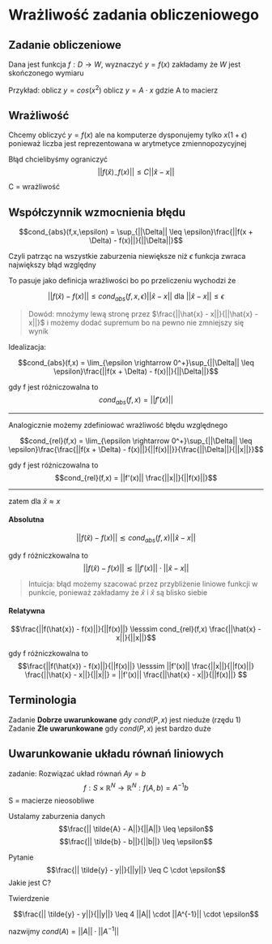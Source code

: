 # Wrażliwość zadania obliczeniowego

## Zadanie obliczeniowe
Dana jest funkcja $f: D \rightarrow W$, wyznaczyć $y = f(x)$
zakładamy że $W$ jest skończonego wymiaru

Przykład: 
oblicz $y = cos(x^2)$
oblicz $y = A\cdot x$ gdzie A to macierz

## Wrażliwość

Chcemy obliczyć $y = f(x)$ ale na komputerze dysponujemy tylko $x(1+\epsilon)$ ponieważ liczba jest reprezentowana w arytmetyce zmiennopozycyjnej

Błąd chcielibyśmy ograniczyć 
$$||f(\hat{x})_ - f(x)|| \leq C ||\hat{x} - x||$$
C = wrażliwość

## Współczynnik wzmocnienia błędu


$$cond_{abs}(f,x,\epsilon) = \sup_{||\Delta|| \leq \epsilon}\frac{||f(x + \Delta) - f(x)||}{||\Delta||}$$

Czyli patrząc na wszystkie zaburzenia niewiększe niż $\epsilon$  funkcja zwraca największy błąd względny

To pasuje jako definicja wrażliwości bo po przeliczeniu wychodzi że

$$||f(\hat{x}) - f(x)|| \leq cond_{abs}(f,x,\epsilon) ||\hat{x} - x|| \text{ dla } ||\hat{x} - x|| \leq \epsilon$$ 

>Dowód: mnożymy lewą stronę przez $\frac{||\hat{x} - x||}{||\hat{x} - x||}$ i możemy dodać supremum bo na pewno nie zmniejszy się wynik 

Idealizacja:

$$cond_{abs}(f,x) = \lim_{\epsilon \rightarrow 0^+}\sup_{||\Delta|| \leq \epsilon}\frac{||f(x + \Delta) - f(x)||}{||\Delta||}$$

gdy f jest różniczowalna to 
$$cond_{abs}(f,x) = ||f'(x)||$$

---
Analogicznie możemy zdefiniować wrażliwość błędu względnego

$$cond_{rel}(f,x) = \lim_{\epsilon \rightarrow 0^+}\sup_{||\Delta|| \leq \epsilon}\frac{\frac{||f(x + \Delta) - f(x)||}{||f(x)||}}{\frac{||\Delta||}{||x||}}$$


gdy f jest różniczowalna to 
$$cond_{rel}(f,x) = ||f'(x)|| \frac{||x||}{||f(x)||}$$

---

zatem dla $\hat{x} \approx x$
#### Absolutna
$$||f(\hat{x}) - f(x)|| \lesssim cond_{abs}(f,x) ||\hat{x} - x||$$ 

gdy f różniczkowalna to
$$||f(\hat{x}) - f(x)|| \lesssim ||f'(x)|| \cdot ||\hat{x} - x||$$ 

>Intuicja: błąd możemy szacować przez przybliżenie liniowe funkcji w punkcie, ponieważ zakładamy że $\hat{x}$ i $\hat{x}$ są blisko siebie

#### Relatywna

$$\frac{||f(\hat{x}) - f(x)||}{||f(x)||} \lesssim cond_{rel}(f,x) \frac{||\hat{x} - x||}{||x||}$$ 

gdy f różniczkowalna to
$$\frac{||f(\hat{x}) - f(x)||}{||f(x)||} \lesssim ||f'(x)|| \frac{||x||}{||f(x)||}  \frac{||\hat{x} - x||}{||x||} = ||f'(x)|| \frac{||\hat{x} - x||}{||f(x)||}   $$ 


## Terminologia

Zadanie **Dobrze uwarunkowane** gdy $cond(P,x)$ jest nieduże (rzędu 1)
Zadanie **Źle uwarunkowane** gdy $cond(P,x)$ jest bardzo duże


## Uwarunkowanie układu równań liniowych
zadanie: 
Rozwiązać układ równań $Ay = b$
$$f : S \times \mathbb{R}^N \rightarrow \mathbb{R}^N: f(A,b) = A^{-1} b$$
S = macierze nieosobliwe

Ustalamy zaburzenia danych
$$\frac{|| \tilde{A} - A||}{||A||} \leq \epsilon$$
$$\frac{|| \tilde{b} - b||}{||b||} \leq \epsilon$$

Pytanie
$$\frac{|| \tilde{y} - y||}{||y||} \leq C \cdot \epsilon$$
Jakie jest C?

Twierdzenie

$$\frac{|| \tilde{y} - y||}{||y||} \leq 4 ||A|| \cdot ||A^{-1}|| \cdot \epsilon$$

nazwijmy $cond(A)=||A|| \cdot ||A^{-1}||$



